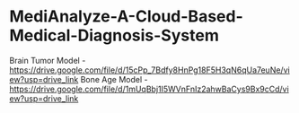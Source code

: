 # MediAnalyze-A-Cloud-Based-Medical-Diagnosis-System

Brain Tumor Model - https://drive.google.com/file/d/15cPp_7Bdfy8HnPg18F5H3qN6qUa7euNe/view?usp=drive_link
Bone Age Model - https://drive.google.com/file/d/1mUqBbj1I5WVnFnIz2ahwBaCys9Bx9cCd/view?usp=drive_link
